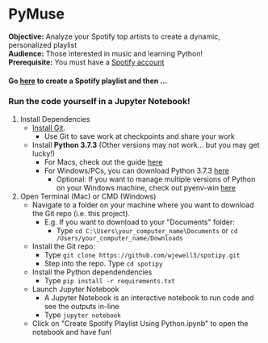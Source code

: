 # PyMuse
<b>Objective:</b> Analyze your Spotify top artists to create a dynamic, personalized playlist  
<b>Audience:</b> Those interested in music and learning Python!  
<b>Prerequisite:</b> You must have a [Spotify account](https://accounts.spotify.com/en/login?continue=https)  

#### Go [here](https://spotify-playlist-290119.uc.r.appspot.com/) to create a Spotify playlist and then ...
 
### Run the code yourself in a Jupyter Notebook!

1. Install Dependencies
    - [Install Git](https://git-scm.com/book/en/v2/Getting-Started-Installing-Git).
        - Use Git to save work at checkpoints and share your work 
    - Install <b>Python 3.7.3</b> (Other versions may not work... but you may get lucky!)
        - For Macs, check out the guide [here](https://opensource.com/article/19/5/python-3-default-mac)
        - For Windows/PCs, you can download Python 3.7.3 [here](https://www.python.org/ftp/python/3.7.3/python-3.7.3-amd64-webinstall.exe)
            - Optional: If you want to manage multiple versions of Python on your Windows machine, check out pyenv-win [here](https://github.com/pyenv-win/pyenv-win)
2. Open Terminal (Mac) or CMD (Windows)
    - Navigate to a folder on your machine where you want to download the Git repo (i.e. this project). 
        - E.g. If you want to download to your "Documents" folder:
            - Type ```cd C:\Users\your_computer_name\Documents``` or ```cd /Users/your_computer_name/Downloads```
    - Install the Git repo:
        - Type ```git clone https://github.com/wjewell3/spotipy.git```
        - Step into the repo. Type ```cd spotipy```
    - Install the Python dependendencies
        - Type ```pip install -r requirements.txt```
    - Launch Jupyter Notebook 
        - A Jupyter Notebook is an interactive notebook to run code and see the outputs in-line
        - Type ```jupyter notebook```
    - Click on "Create Spotify Playlist Using Python.ipynb" to open the notebook and have fun!
